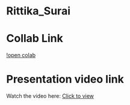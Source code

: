# Rittika_Surai
# Collab Link
[!open colab](https://colab.research.google.com/github/surai01072006-byte/Rittika_Surai/blob/main/Copy_of_My_Answer_02_exploratory_data_analysis_with_sales_data.ipynb)

# Presentation video link
Watch the video here: [Click to view](https://drive.google.com/file/d/1k7pb9CJ_waQqv9TXyNAHp0LI6ke14Kgb/view?usp=sharing)
